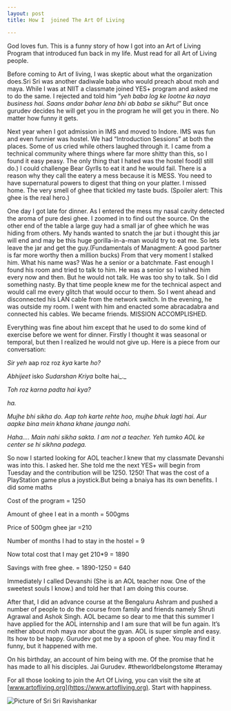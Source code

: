 ```yaml
---
layout: post
title: How I  joined The Art Of Living

---
```


God loves fun. This is a funny story of how I got into an Art of Living Program that introduced fun back in my life. Must read for all Art of Living people. 

Before coming to Art of living, I was skeptic about what the organization does.Sri Sri was another dadiwale baba who would preach about moh and maya. While I was at NIIT a classmate joined YES+ program and asked me to do the same. I rejected and told him “_yeh baba log ke lootne ka naya business hai. Saans andar bahar lena bhi ab baba se sikhu!_” But once gurudev decides he will get you in the program he will get you in there. No matter how funny it gets.

Next year when I got admission in IMS and moved to Indore. IMS was fun and even funnier was hostel. We had “Introduction Sessions” at both the places. Some of us cried while others laughed through it. I came from a technical community where things where far more shitty than this, so I found it easy peasy. The only thing that I hated was the hostel food(I still do.) I could challenge Bear Gyrlls to eat it and he would fail. There is a reason why they call the eatery a mess because it is MESS. You need to have supernatural powers to digest that thing on your platter. I missed home. The very smell of ghee that tickled my taste buds. (Spoiler alert: This ghee is the real hero.)

One day I got late for dinner. As I entered the mess my nasal cavity detected the aroma of pure desi ghee. I zoomed in to find out the source. On the other end of the table a large guy had a small jar of ghee which he was hiding from others. My hands wanted to snatch the jar but i thought this jar will end and may be this huge gorilla-in-a-man would try to eat me. So lets leave the jar and get the guy.(Fundamentals of Managment: A good partner is far more worthy then a million bucks) From that very moment I stalked him. What his name was? Was he a senior or a batchmate. Fast enough I found his room and tried to talk to him. He was a senior so I wished him every now and then. But he would not talk. He was too shy to talk. So I did something nasty. By that time people knew me for the technical aspect and would call me every glitch that would occur to them. So I went ahead and disconnected his LAN cable from the network switch. In the evening, he was outside my room. I went with him and enacted some abracadabra and connected his cables. We became friends. MISSION ACCOMPLISHED.

Everything was fine about him except that he used to do some kind of exercise before we went for dinner. Firstly I thought it was seasonal or temporal, but then I realized he would not give up. Here is a piece from our conversation:

_Sir yeh_ aap  roz roz _kya_ karte _ho?_

_Abhijeet_ isko _Sudarshan Kriya_ bolte hai_._

_Toh roz karna padta hai kya?_

_ha._

_Mujhe bhi sikha do. Aap toh karte rehte hoo, mujhe bhuk lagti hai. Aur aapke bina mein khana khane jaunga nahi._

_Haha…. Main nahi sikha sakta. I am not a teacher. Yeh tumko AOL ke center se hi sikhna padega._

So now I started looking for AOL teacher.I knew that my classmate Devanshi was into this. I asked her. She told me the next YES+ will begin from Tuesday and the contribution will be 1250. 1250! That was the cost of a PlayStation game plus a joystick.But being a bnaiya has its own benefits. I did some maths

Cost of the program = 1250

Amount of ghee I eat in a month = 500gms

Price of 500gm ghee jar =210

Number of months I had to stay in the hostel = 9

Now total cost that I may get 210*9 = 1890

Savings with free ghee. = 1890-1250 = 640

Immediately I called Devanshi (She is an AOL teacher now. One of the sweetest souls I know.) and told her that I am doing this course.

After that, I did an advance course at the Bengaluru Ashram and pushed a number of people to do the course from family and friends namely Shruti Agrawal and Ashok Singh. AOL became so dear to me that this summer I have applied for the AOL internship and I am sure that will be fun again. It’s neither about moh maya nor about the gyan. AOL is super simple and easy. Its how to be happy. Gurudev got me by a spoon of ghee. You may find it funny, but it happened with me.

On his birthday, an account of him being with me. Of the promise that he has made to all his disciples. Jai Gurudev. #theworldbelongstome #teramay

For all those looking to join the Art Of Living, you can visit the site at [www.artofliving.org](https://www.artofliving.org). Start with happiness.

![Picture of Sri Sri Ravishankar](https://th.bing.com/th/id/R6e78966b6ffd91a8fa69532657273e88?rik=8wbCMYq/N/0JJw&riu=http://www.godwallpaper.in/wallpaper/M001/C036/SC066/large/Sri_Sri_Ravi_JiBAHR.jpg&ehk=PqdYW9iazyQU4%2bzaM3Hgh3wprWzzzLo3wSmAYpObi/4=&risl=&pid=ImgRaw)